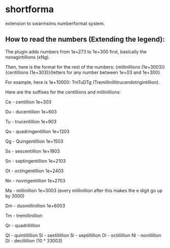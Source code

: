 # shortforma
extension to swarmsims numberformat system.

## How to read the numbers (Extending the legend):

The plugin adds numbers from 1e+273 to 1e+300 first, basically the nonagintillions (xNg).

Then, here is the format for the rest of the numbers: {millinillions (1e+3003)}{centillions (1e+303)}{letters for any number between 1e+03 and 1e+300}

For example, here is 1e+10000: TmTuDTg (Tremillinillitrucendotrigintillion).

Here are the suffixes for the centillions and millinillions:

Ce - centillion 1e+303

Du  - ducentillion 1e+603

Tu - trucentillion 1e+903

Qu - quadringentillion 1e+1203

Qg - Quingentillion 1e+1503

Ss - sescentillion 1e+1803

Sn - septingentillion 1e+2103

Ot - octingentillion 1e+2403

Nn - novingentillion 1e+2703

Ma - millinillion 1e+3003 (every millinillion after this makes the e digit go up by 3000)

Dm - duomillinillion 1e+6003

 Tm - tremillinillion
 
  Qr - quadrillillion
  
  Ql - quintillillion
  Sl - sextillillion
      Si - septillillion
    Ol - octillillion
    Nl - nonillillion
    Dl - decillillion (10 ^ 33003)
